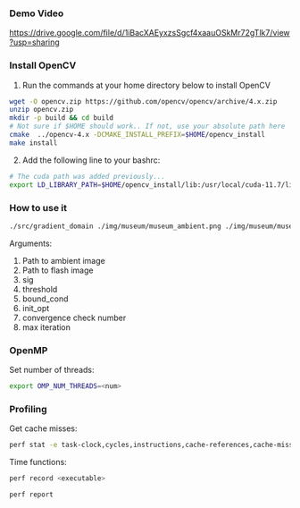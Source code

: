 ### Demo Video
https://drive.google.com/file/d/1iBacXAEyxzsSgcf4xaauOSkMr72gTlk7/view?usp=sharing

### Install OpenCV
1. Run the commands at your home directory below to install OpenCV

```bash
wget -O opencv.zip https://github.com/opencv/opencv/archive/4.x.zip
unzip opencv.zip
mkdir -p build && cd build
# Not sure if $HOME should work.. If not, use your absolute path here
cmake  ../opencv-4.x -DCMAKE_INSTALL_PREFIX=$HOME/opencv_install
make install
```
2. Add the following line to your bashrc:

```bash
# The cuda path was added previously...
export LD_LIBRARY_PATH=$HOME/opencv_install/lib:/usr/local/cuda-11.7/lib64/:${LD_LIBRARY_PATH}
```

### How to use it

```bash
./src/gradient_domain ./img/museum/museum_ambient.png ./img/museum/museum_flash.png 10 0.5 2 2 0.005 1000
```

Arguments:
1. Path to ambient image
2. Path to flash image
3. sig
4. threshold
5. bound_cond
6. init_opt
7. convergence check number
8. max iteration

### OpenMP
Set number of threads:
```bash
export OMP_NUM_THREADS=<num>
```

### Profiling
Get cache misses:
```bash
perf stat -e task-clock,cycles,instructions,cache-references,cache-misses ./src/gradient_domain ./img/museum/museum_ambient.png ./img/museum/museum_flash.png 10 0.5 2 2 0.005 1000
```

Time functions:
```bash
perf record <executable>

perf report
```
